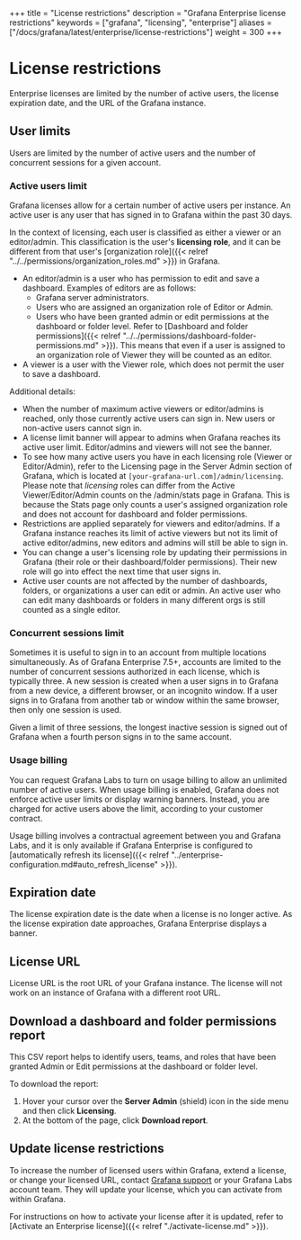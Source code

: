 +++
title = "License restrictions"
description = "Grafana Enterprise license restrictions"
keywords = ["grafana", "licensing", "enterprise"]
aliases = ["/docs/grafana/latest/enterprise/license-restrictions"]
weight = 300
+++

# License restrictions

Enterprise licenses are limited by the number of active users, the license expiration date, and the URL of the Grafana instance.

## User limits

Users are limited by the number of active users and the number of concurrent sessions for a given account.

### Active users limit

Grafana licenses allow for a certain number of active users per instance. An active user is any user that has signed in to Grafana within the past 30 days.

In the context of licensing, each user is classified as either a viewer or an editor/admin. This classification is the user's **licensing role**, and it can be different from that user's [organization role]({{< relref "../../permissions/organization_roles.md" >}}) in Grafana.

- An editor/admin is a user who has permission to edit and save a dashboard. Examples of editors are as follows:
    - Grafana server administrators.
    - Users who are assigned an organization role of Editor or Admin.
    - Users who have been granted admin or edit permissions at the dashboard or folder level. Refer to [Dashboard and folder permissions]({{< relref "../../permissions/dashboard-folder-permissions.md" >}}). This means that even if a user is assigned to an organization role of Viewer they will be counted as an editor.
- A viewer is a user with the Viewer role, which does not permit the user to save a dashboard.

Additional details:
- When the number of maximum active viewers or editor/admins is reached, only those currently active users can sign in. New users or non-active users cannot sign in. 
- A license limit banner will appear to admins when Grafana reaches its active user limit. Editor/admins and viewers will not see the banner.
- To see how many active users you have in each licensing role (Viewer or Editor/Admin), refer to the Licensing page in the Server Admin section of Grafana, which is located at `[your-grafana-url.com]/admin/licensing`. Please note that _licensing_ roles can differ from the Active Viewer/Editor/Admin counts on the /admin/stats page in Grafana. This is because the Stats page only counts a user's assigned organization role and does not account for dashboard and folder permissions.
- Restrictions are applied separately for viewers and editor/admins. If a Grafana instance reaches its limit of active viewers but not its limit of active editor/admins, new editors and admins will still be able to sign in.
- You can change a user's licensing role by updating their permissions in Grafana (their role or their dashboard/folder permissions). Their new role will go into effect the next time that user signs in.
- Active user counts are not affected by the number of dashboards, folders, or organizations a user can edit or admin. An active user who can edit many dashboards or folders in many different orgs is still counted as a single editor.

### Concurrent sessions limit

Sometimes it is useful to sign in to an account from multiple locations simultaneously. As of Grafana Enterprise 7.5+, accounts are limited to the number of concurrent sessions authorized in each license, which is typically three. A new session is created when a user signs in to Grafana from a new device, a different browser, or an incognito window. If a user signs in to Grafana from another tab or window within the same browser, then only one session is used.

Given a limit of three sessions, the longest inactive session is signed out of Grafana when a fourth person signs in to the same account.

### Usage billing

You can request Grafana Labs to turn on usage billing to allow an unlimited number of active users. When usage billing is enabled, Grafana does not enforce active user limits or display warning banners. Instead, you are charged for active users above the limit, according to your customer contract.

Usage billing involves a contractual agreement between you and Grafana Labs, and it is only available if Grafana Enterprise is configured to [automatically refresh its license]({{< relref "../enterprise-configuration.md#auto_refresh_license" >}}).

## Expiration date

The license expiration date is the date when a license is no longer active. As the license expiration date approaches, Grafana Enterprise displays a banner.

## License URL

License URL is the root URL of your Grafana instance. The license will not work on an instance of Grafana with a different root URL.

## Download a dashboard and folder permissions report

This CSV report helps to identify users, teams, and roles that have been granted Admin or Edit permissions at the dashboard or folder level.

To download the report:
1. Hover your cursor over the **Server Admin** (shield) icon in the side menu and then click **Licensing**.
1. At the bottom of the page, click **Download report**.

## Update license restrictions

To increase the number of licensed users within Grafana, extend a license, or change your licensed URL, contact [Grafana support](https://grafana.com/profile/org#support) or your Grafana Labs account team. They will update your license, which you can activate from within Grafana.

For instructions on how to activate your license after it is updated, refer to [Activate an Enterprise license]({{< relref "./activate-license.md" >}}).
